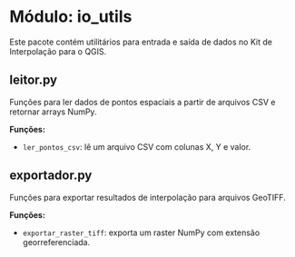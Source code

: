 # Módulo: io_utils

Este pacote contém utilitários para entrada e saída de dados no Kit de Interpolação para o QGIS.

## leitor.py

Funções para ler dados de pontos espaciais a partir de arquivos CSV e retornar arrays NumPy.

**Funções:**
- `ler_pontos_csv`: lê um arquivo CSV com colunas X, Y e valor.

## exportador.py

Funções para exportar resultados de interpolação para arquivos GeoTIFF.

**Funções:**
- `exportar_raster_tiff`: exporta um raster NumPy com extensão georreferenciada.
